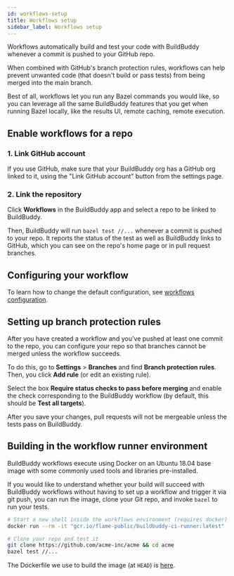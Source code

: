 ```yaml
---
id: workflows-setup
title: Workflows setup
sidebar_label: Workflows setup
---
```


Workflows automatically build and test your code with
BuildBuddy whenever a commit is pushed to your GitHub repo.

When combined with GitHub's branch protection rules, workflows can help prevent
unwanted code (that doesn't build or pass tests) from being merged into the main branch.

Best of all, workflows let you run any Bazel commands you would like,
so you can leverage all the same BuildBuddy features that you get when
running Bazel locally, like the results UI, remote caching, remote execution.

## Enable workflows for a repo

### 1. Link GitHub account

If you use GitHub, make sure that your BuildBuddy org has a GitHub
org linked to it, using the "Link GitHub account" button from the
settings page.

### 2. Link the repository

Click **Workflows** in the BuildBuddy app and select a repo to
be linked to BuildBuddy.

Then, BuildBuddy will run `bazel test //...` whenever a commit is pushed to
your repo. It reports the status of the test as well as BuildBuddy links to
GitHub, which you can see on the repo's home page or in pull request branches.

## Configuring your workflow

To learn how to change the default configuration, see [workflows configuration](workflows-config.md).

## Setting up branch protection rules

After you have created a workflow and you've pushed at least one commit
to the repo, you can configure your repo so that branches cannot be
merged unless the workflow succeeds.

To do this, go to **Settings** > **Branches** and find **Branch protection rules**.
Then, you click **Add rule** (or edit an existing rule).

Select the box **Require status checks to pass before merging** and enable
the check corresponding to the BuildBuddy workflow (by default, this should
be **Test all targets**).

After you save your changes, pull requests will not be mergeable unless
the tests pass on BuildBuddy.

## Building in the workflow runner environment

BuildBuddy workflows execute using Docker on an Ubuntu 18.04 base image
with some commonly used tools and libraries pre-installed.

If you would like to understand whether your build will succeed with
BuildBuddy workflows without having to set up a workflow and trigger it
via git push, you can run the image, clone your Git repo, and invoke
`bazel` to run your tests.

```bash
# Start a new shell inside the workflows environment (requires docker)
docker run --rm -it "gcr.io/flame-public/buildbuddy-ci-runner:latest"

# Clone your repo and test it
git clone https://github.com/acme-inc/acme && cd acme
bazel test //...
```

The Dockerfile we use to build the image (at `HEAD`) is [here](https://github.com/buildbuddy-io/buildbuddy/blob/master/enterprise/dockerfiles/ci_runner_image/Dockerfile).
